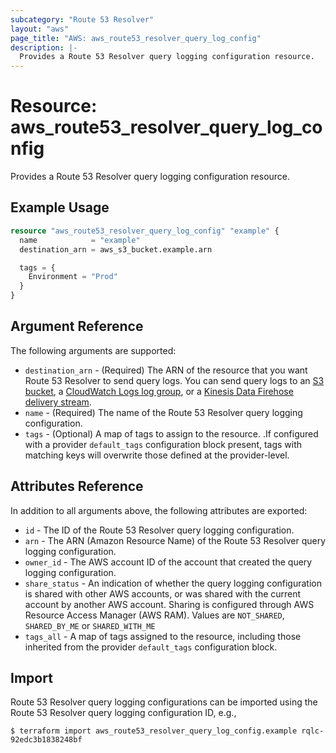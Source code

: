 ```yaml
---
subcategory: "Route 53 Resolver"
layout: "aws"
page_title: "AWS: aws_route53_resolver_query_log_config"
description: |-
  Provides a Route 53 Resolver query logging configuration resource.
---
```


# Resource: aws_route53_resolver_query_log_config

Provides a Route 53 Resolver query logging configuration resource.

## Example Usage

```terraform
resource "aws_route53_resolver_query_log_config" "example" {
  name            = "example"
  destination_arn = aws_s3_bucket.example.arn

  tags = {
    Environment = "Prod"
  }
}
```

## Argument Reference

The following arguments are supported:

* `destination_arn` - (Required) The ARN of the resource that you want Route 53 Resolver to send query logs.
You can send query logs to an [S3 bucket](s3_bucket.html), a [CloudWatch Logs log group](cloudwatch_log_group.html), or a [Kinesis Data Firehose delivery stream](kinesis_firehose_delivery_stream.html).
* `name` - (Required) The name of the Route 53 Resolver query logging configuration.
* `tags` - (Optional) A map of tags to assign to the resource. .If configured with a provider `default_tags` configuration block present, tags with matching keys will overwrite those defined at the provider-level.

## Attributes Reference

In addition to all arguments above, the following attributes are exported:

* `id` - The ID of the Route 53 Resolver query logging configuration.
* `arn` - The ARN (Amazon Resource Name) of the Route 53 Resolver query logging configuration.
* `owner_id` - The AWS account ID of the account that created the query logging configuration.
* `share_status` - An indication of whether the query logging configuration is shared with other AWS accounts, or was shared with the current account by another AWS account.
Sharing is configured through AWS Resource Access Manager (AWS RAM).
Values are `NOT_SHARED`, `SHARED_BY_ME` or `SHARED_WITH_ME`
* `tags_all` - A map of tags assigned to the resource, including those inherited from the provider `default_tags` configuration block.

## Import

 Route 53 Resolver query logging configurations can be imported using the Route 53 Resolver query logging configuration ID, e.g.,

```
$ terraform import aws_route53_resolver_query_log_config.example rqlc-92edc3b1838248bf
```
